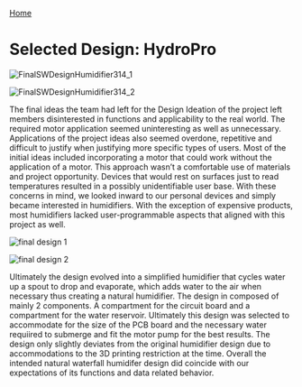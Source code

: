 [Home](/index.md)
# **Selected Design: HydroPro**



![FinalSWDesignHumidifier314_1](https://github.com/Team-309-Hydro-Pro/EGR314-Spring2024-Team309.github.io/assets/84349229/655bc7a8-5c10-4a83-9545-61f92a8da776)

![FinalSWDesignHumidifier314_2](https://github.com/Team-309-Hydro-Pro/EGR314-Spring2024-Team309.github.io/assets/84349229/b109f1e6-5881-4c33-bdb9-462db935a119)


The final ideas the team had left for the Design Ideation of the project left members disinterested in functions and applicability to the real world. The required motor application seemed uninteresting as well as unnecessary. Applications of the project ideas also seemed overdone, repetitive and difficult to justify when justifying more specific types of users. Most of the initial ideas included incorporating a motor that could work without the application of a motor. This approach wasn’t a comfortable use of materials and project opportunity. Devices that would rest on surfaces just to read temperatures resulted in a possibly unidentifiable user base. With these concerns in mind, we looked inward to our personal devices and simply became interested in humidifiers. With the exception of expensive products, most humidifiers lacked user-programmable aspects that aligned with this project as well.


![final design 1](https://github.com/Team-309-Hydro-Pro/EGR314-Spring2024-Team309.github.io/assets/84349229/2e4324a2-e4b1-47d4-b092-815af9154900)

![final design 2](https://github.com/Team-309-Hydro-Pro/EGR314-Spring2024-Team309.github.io/assets/84349229/b56ab23e-b22a-4aad-a462-04a7f8b3fbf2)


Ultimately the design evolved into a simplified humidifier that cycles water up a spout to drop and evaporate, which adds water to the air when necessary thus creating a natural humidifier. The design in composed of mainly 2  components. A compartment for the circuit board and a compartment for the water reservoir. Ultimately this design was selected to accommodate for the size of the PCB board and the necessary water requiired to submerge and fit the motor pump for the best results. The design only slightly deviates from the original humidifier design due to accommodations to the 3D printing restriction at the time. Overall the intended natural waterfall humidifer design did coincide with our expectations of its functions and data related behavior.
